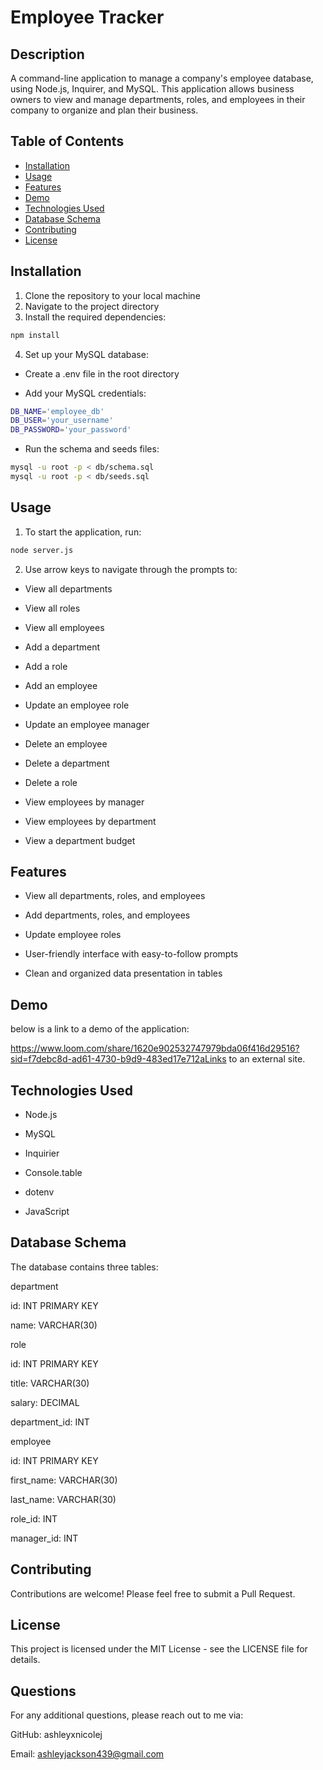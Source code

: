 # Employee Tracker

## Description
A command-line application to manage a company's employee database, using Node.js, Inquirer, and MySQL. This application allows business owners to view and manage departments, roles, and employees in their company to organize and plan their business.

## Table of Contents
- [Installation](#installation)
- [Usage](#usage)
- [Features](#features)
- [Demo](#demo)
- [Technologies Used](#technologies-used)
- [Database Schema](#database-schema)
- [Contributing](#contributing)
- [License](#license)

## Installation
1. Clone the repository to your local machine
2. Navigate to the project directory
3. Install the required dependencies:
```bash
npm install
```
4. Set up your MySQL database:
  - Create a .env file in the root directory

  - Add your MySQL credentials:
```bash
DB_NAME='employee_db'
DB_USER='your_username'
DB_PASSWORD='your_password'
```
  - Run the schema and seeds files:
```bash
mysql -u root -p < db/schema.sql
mysql -u root -p < db/seeds.sql
```

## Usage
1. To start the application, run:
```bash
node server.js
```
2. Use arrow keys to navigate through the prompts to:

- View all departments
  
- View all roles
  
- View all employees
  
- Add a department
  
- Add a role
  
- Add an employee
  
- Update an employee role

- Update an employee manager

- Delete an employee

- Delete a department

- Delete a role

- View employees by manager

- View employees by department

- View a department budget


## Features 
- View all departments, roles, and employees

- Add departments, roles, and employees

- Update employee roles

- User-friendly interface with easy-to-follow prompts

- Clean and organized data presentation in tables


## Demo
below is a link to a demo of the application:

https://www.loom.com/share/1620e902532747979bda06f416d29516?sid=f7debc8d-ad61-4730-b9d9-483ed17e712aLinks to an external site.


## Technologies Used 
- Node.js

- MySQL

- Inquirier

- Console.table

- dotenv

- JavaScript


## Database Schema
The database contains three tables:

department

  id: INT PRIMARY KEY
  
  name: VARCHAR(30)
  
role

  id: INT PRIMARY KEY

  title: VARCHAR(30)
  
  salary: DECIMAL
  
  department_id: INT
  
employee

  id: INT PRIMARY KEY
  
  first_name: VARCHAR(30)
  
  last_name: VARCHAR(30)
  
  role_id: INT
  
  manager_id: INT


## Contributing 
Contributions are welcome! Please feel free to submit a Pull Request.


## License
This project is licensed under the MIT License - see the LICENSE file for details.


## Questions 
For any additional questions, please reach out to me via:

  GitHub: ashleyxnicolej

  Email: ashleyjackson439@gmail.com
